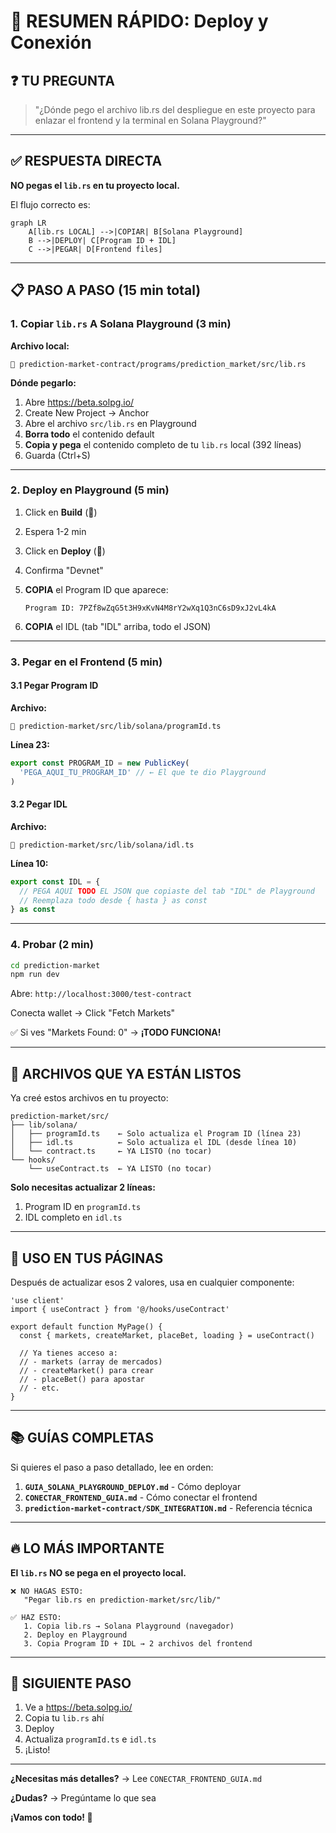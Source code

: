 # 🚀 RESUMEN RÁPIDO: Deploy y Conexión

## ❓ TU PREGUNTA

> "¿Dónde pego el archivo lib.rs del despliegue en este proyecto para enlazar el frontend y la terminal en Solana Playground?"

---

## ✅ RESPUESTA DIRECTA

**NO pegas el `lib.rs` en tu proyecto local.**

El flujo correcto es:

```mermaid
graph LR
    A[lib.rs LOCAL] -->|COPIAR| B[Solana Playground]
    B -->|DEPLOY| C[Program ID + IDL]
    C -->|PEGAR| D[Frontend files]
```

---

## 📋 PASO A PASO (15 min total)

### **1. Copiar `lib.rs` A Solana Playground** (3 min)

**Archivo local:**

```
📁 prediction-market-contract/programs/prediction_market/src/lib.rs
```

**Dónde pegarlo:**

1. Abre https://beta.solpg.io/
2. Create New Project → Anchor
3. Abre el archivo `src/lib.rs` en Playground
4. **Borra todo** el contenido default
5. **Copia y pega** el contenido completo de tu `lib.rs` local (392 líneas)
6. Guarda (Ctrl+S)

---

### **2. Deploy en Playground** (5 min)

1. Click en **Build** (🔨)
2. Espera 1-2 min
3. Click en **Deploy** (🚀)
4. Confirma "Devnet"
5. **COPIA** el Program ID que aparece:

   ```
   Program ID: 7PZf8wZqG5t3H9xKvN4M8rY2wXq1Q3nC6sD9xJ2vL4kA
   ```

6. **COPIA** el IDL (tab "IDL" arriba, todo el JSON)

---

### **3. Pegar en el Frontend** (5 min)

#### 3.1 Pegar Program ID

**Archivo:**

```
📁 prediction-market/src/lib/solana/programId.ts
```

**Línea 23:**

```typescript
export const PROGRAM_ID = new PublicKey(
  'PEGA_AQUI_TU_PROGRAM_ID' // ← El que te dio Playground
)
```

#### 3.2 Pegar IDL

**Archivo:**

```
📁 prediction-market/src/lib/solana/idl.ts
```

**Línea 10:**

```typescript
export const IDL = {
  // PEGA AQUI TODO EL JSON que copiaste del tab "IDL" de Playground
  // Reemplaza todo desde { hasta } as const
} as const
```

---

### **4. Probar** (2 min)

```bash
cd prediction-market
npm run dev
```

Abre: `http://localhost:3000/test-contract`

Conecta wallet → Click "Fetch Markets"

✅ Si ves "Markets Found: 0" → **¡TODO FUNCIONA!**

---

## 📂 ARCHIVOS QUE YA ESTÁN LISTOS

Ya creé estos archivos en tu proyecto:

```
prediction-market/src/
├── lib/solana/
│   ├── programId.ts    ← Solo actualiza el Program ID (línea 23)
│   ├── idl.ts          ← Solo actualiza el IDL (desde línea 10)
│   └── contract.ts     ← YA LISTO (no tocar)
└── hooks/
    └── useContract.ts  ← YA LISTO (no tocar)
```

**Solo necesitas actualizar 2 líneas:**

1. Program ID en `programId.ts`
2. IDL completo en `idl.ts`

---

## 🎯 USO EN TUS PÁGINAS

Después de actualizar esos 2 valores, usa en cualquier componente:

```tsx
'use client'
import { useContract } from '@/hooks/useContract'

export default function MyPage() {
  const { markets, createMarket, placeBet, loading } = useContract()

  // Ya tienes acceso a:
  // - markets (array de mercados)
  // - createMarket() para crear
  // - placeBet() para apostar
  // - etc.
}
```

---

## 📚 GUÍAS COMPLETAS

Si quieres el paso a paso detallado, lee en orden:

1. **`GUIA_SOLANA_PLAYGROUND_DEPLOY.md`** - Cómo deployar
2. **`CONECTAR_FRONTEND_GUIA.md`** - Cómo conectar el frontend
3. **`prediction-market-contract/SDK_INTEGRATION.md`** - Referencia técnica

---

## 🔥 LO MÁS IMPORTANTE

**El `lib.rs` NO se pega en el proyecto local.**

```
❌ NO HAGAS ESTO:
   "Pegar lib.rs en prediction-market/src/lib/"

✅ HAZ ESTO:
   1. Copia lib.rs → Solana Playground (navegador)
   2. Deploy en Playground
   3. Copia Program ID + IDL → 2 archivos del frontend
```

---

## 💪 SIGUIENTE PASO

1. Ve a https://beta.solpg.io/
2. Copia tu `lib.rs` ahí
3. Deploy
4. Actualiza `programId.ts` e `idl.ts`
5. ¡Listo!

---

**¿Necesitas más detalles?** → Lee `CONECTAR_FRONTEND_GUIA.md`

**¿Dudas?** → Pregúntame lo que sea

**¡Vamos con todo! 🚀**
